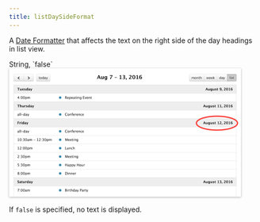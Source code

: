 ```yaml
---
title: listDaySideFormat
---
```


A [Date Formatter](date-formatting) that affects the text on the right side of the day headings in list view.

<div class='spec' markdown='1'>
String, `false`
</div>

<img src='listDayAltFormat.png' width='468' height='259' style='box-shadow: 0 1px 4px rgba(0,0,0,.3)' alt='displaying alt date strings' />

If `false` is specified, no text is displayed.
